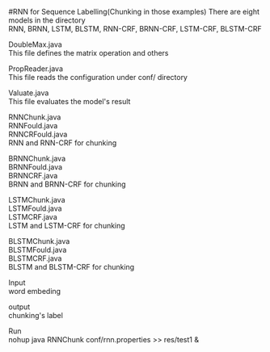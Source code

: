#RNN for Sequence Labelling(Chunking in those examples)
There are eight models in the directory  
RNN, BRNN, LSTM, BLSTM, RNN-CRF, BRNN-CRF, LSTM-CRF, BLSTM-CRF


DoubleMax.java  
This file defines the matrix operation and others

PropReader.java  
This file reads the configuration under conf/ directory

Valuate.java  
This file evaluates the model's result 

RNNChunk.java  
RNNFould.java  
RNNCRFould.java  
RNN and RNN-CRF for chunking

BRNNChunk.java  
BRNNFould.java  
BRNNCRF.java  
BRNN and BRNN-CRF for chunking

LSTMChunk.java  
LSTMFould.java  
LSTMCRF.java  
LSTM and LSTM-CRF for chunking

BLSTMChunk.java  
BLSTMFould.java  
BLSTMCRF.java  
BLSTM and BLSTM-CRF for chunking

Input  
word embeding

output  
chunking's label

Run  
nohup java RNNChunk conf/rnn.properties >> res/test1 &



